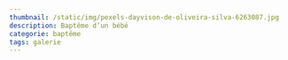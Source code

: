 ```yaml
---
thumbnail: /static/img/pexels-dayvison-de-oliveira-silva-6263087.jpg
description: Baptême d’un bébé
categorie: baptême
tags: galerie
---
```

